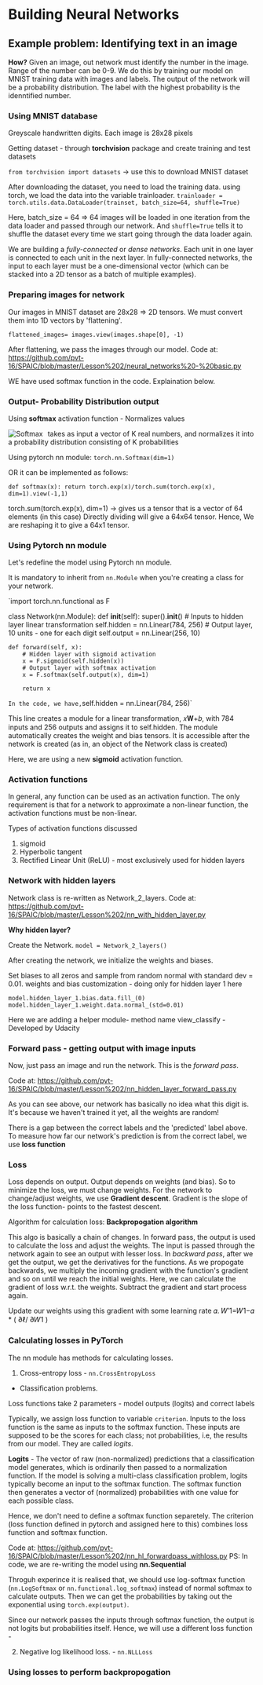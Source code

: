 # Building Neural Networks

## Example problem: Identifying text in an image
**How?** 
Given an image, out network must identify the number in the image. Range of the number can be 0-9.
We do this by training our model on MNIST training data with images and labels. The output of the network will be a probability distribution. The label with the highest probability is the idenntified number.

### Using MNIST database
 Greyscale handwritten digits. Each image is 28x28 pixels
 
 Getting dataset - through **torchvision** package and create training and test datasets 

`from torchvision import datasets` -> use this to download MNIST dataset

After downloading the dataset, you need to load the training data.
using torch, we load the data into the variable trainloader.
`trainloader = torch.utils.data.DataLoader(trainset, batch_size=64, shuffle=True)`

Here, batch_size = 64 => 64 images will be loaded in one iteration from the data loader and passed through our network.
And `shuffle=True` tells it to shuffle the dataset every time we start going through the data loader again.

We are building a *fully-connected* or *dense networks*. Each unit in one layer is connected to each unit in the next layer. In fully-connected networks, the input to each layer must be a one-dimensional vector (which can be stacked into a 2D tensor as a batch of multiple examples).

### Preparing images for network

Our images in MNIST dataset are 28x28 => 2D tensors. We must convert them into 1D vectors by 'flattening'.

`flattened_images= images.view(images.shape[0], -1)`

After flattening, we pass the images through our model. Code at: https://github.com/pvt-16/SPAIC/blob/master/Lesson%202/neural_networks%20-%20basic.py

WE have used softmax function in the code. Explaination below.

### Output- Probability Distribution output

Using **softmax** activation function - Normalizes values

<img src="https://i.stack.imgur.com/iP8Du.png" alt="Softmax" style="float: left; margin-right: 10px;" />
 takes as input a vector of K real numbers, and normalizes it into a probability distribution consisting of K probabilities
 
Using pytorch nn module: `torch.nn.Softmax(dim=1)`

OR it can be implemented as follows: 

`def softmax(x):
    return torch.exp(x)/torch.sum(torch.exp(x), dim=1).view(-1,1)
`

torch.sum(torch.exp(x), dim=1) -> gives us a tensor that is a vector of 64 elements (in this case)
Directly dividing will give a 64x64 tensor. Hence, We are reshaping it to give a 64x1 tensor.

### Using Pytorch nn module
Let's redefine the model using Pytorch nn module.

It is mandatory to inherit from `nn.Module` when you're creating a class for your network.

`import torch.nn.functional as F

class Network(nn.Module):
    def __init__(self):
        super().__init__()
        # Inputs to hidden layer linear transformation
        self.hidden = nn.Linear(784, 256)
        # Output layer, 10 units - one for each digit
        self.output = nn.Linear(256, 10)
        
    def forward(self, x):
        # Hidden layer with sigmoid activation
        x = F.sigmoid(self.hidden(x))
        # Output layer with softmax activation
        x = F.softmax(self.output(x), dim=1)
        
        return x
`
In the code, we have, `self.hidden = nn.Linear(784, 256)`

This line creates a module for a linear transformation, 𝑥𝐖+𝑏, with 784 inputs and 256 outputs and assigns it to self.hidden. The module automatically creates the weight and bias tensors. It is accessible after the network is created (as in, an object of the Network class is created)

Here, we are using a new **sigmoid** activation function. 

### Activation functions

In general, any function can be used as an activation function. The only requirement is that for a network to approximate a non-linear function, the activation functions must be non-linear. 

Types of activation functions discussed
1. sigmoid
2. Hyperbolic tangent
3. Rectified Linear Unit (ReLU) - most exclusively used for hidden layers

### Network with hidden layers

Network class is re-written as Network_2_layers.
Code at: https://github.com/pvt-16/SPAIC/blob/master/Lesson%202/nn_with_hidden_layer.py

**Why hidden layer?**

Create the Network. `model = Network_2_layers()`

After creating the network, we initialize the weights and biases.

Set biases to all zeros and sample from random normal with standard dev = 0.01. weights and bias customization - doing only for hidden layer 1 here
 
`model.hidden_layer_1.bias.data.fill_(0)
 model.hidden_layer_1.weight.data.normal_(std=0.01)
`

Here we are adding a helper module- method name view_classify - Developed by Udacity

### Forward pass - getting output with image inputs

Now, just pass an image and run the network. This is the *forward pass*.

Code at: https://github.com/pvt-16/SPAIC/blob/master/Lesson%202/nn_hidden_layer_forward_pass.py

As you can see above, our network has basically no idea what this digit is. It's because we haven't trained it yet, all the weights are random!

There is a gap between the correct labels and the 'predicted' label above. To measure how far our network's prediction is from the correct label, we use **loss function** 

### Loss
Loss depends on output. Output depends on weights (and bias). So to minimize the loss, we must change weights.
For the network to change/adjust weights, we use **Gradient descent**.
Gradient is the slope of the loss function- points to the fastest descent.

Algorithm for calculation loss: **Backpropogation algorithm**

This algo is basically a chain of changes. In forward pass, the output is used to calculate the loss and adjust the weights. The input is passed through the network again to see an output with lesser loss. In *backward pass*, after we get the output, we get the derivatives for the functions. As we propogate backwards, we multiply the incoming gradient with the function's gradient and so on until we reach the initial weights. Here, we can calculate the gradient of loss w.r.t. the weights. Subtract the gradient and start process again. 

Update our weights using this gradient with some learning rate 𝛼. 
𝑊′1=𝑊1−𝛼 * ( ∂ℓ/ ∂𝑊1 )

### Calculating losses in PyTorch

The nn module has methods for calculating losses. 

1. Cross-entropy loss - `nn.CrossEntropyLoss`
  - Classification problems.
 
Loss functions take 2 parameters - model outputs (logits) and correct labels
  
Typically, we assign loss function to variable `criterion`. 
Inputs to the loss function is the same as inputs to the softmax function. These inputs are supposed to be the scores for each class; not probabilities, i.e, the results from our model. They are called *logits*.

**Logits** - The vector of raw (non-normalized) predictions that a classification model generates, which is ordinarily then passed to a normalization function. If the model is solving a multi-class classification problem, logits typically become an input to the softmax function. The softmax function then generates a vector of (normalized) probabilities with one value for each possible class.

Hence, we don't need to define a softmax function separetely. The criterion (loss function defined in pytorch and assigned here to this) combines loss function and softmax function.

Code at: https://github.com/pvt-16/SPAIC/blob/master/Lesson%202/nn_hl_forwardpass_withloss.py
PS: In code, we are re-writing the model using **nn.Sequential**

Throguh experince it is realised that, we should use log-softmax function (`nn.LogSoftmax` or `nn.functional.log_softmax`) instead of normal softmax to calculate outputs. Then we can get the probabilities by taking out the exponential using `torch.exp(output)`.

Since our network passes the inputs through softmax function, the output is not logits but probabilities itself. Hence, we will use a different loss function -

2. Negative log likelihood loss.  - `nn.NLLLoss`

### Using losses to perform backpropogation

